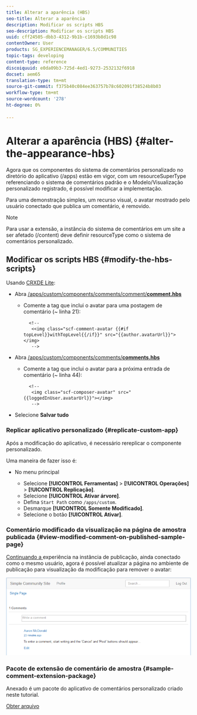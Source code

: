 ```yaml
---
title: Alterar a aparência (HBS)
seo-title: Alterar a aparência
description: Modificar os scripts HBS
seo-description: Modificar os scripts HBS
uuid: cff24505-dbb3-4312-9b1b-c1693b8d1c98
contentOwner: User
products: SG_EXPERIENCEMANAGER/6.5/COMMUNITIES
topic-tags: developing
content-type: reference
discoiquuid: e0da09b3-725d-4ed1-9273-2532132f6918
docset: aem65
translation-type: tm+mt
source-git-commit: f375b40c084ee363757b78c602091f38524b8b03
workflow-type: tm+mt
source-wordcount: '278'
ht-degree: 0%

---
```



# Alterar a aparência (HBS) {#alter-the-appearance-hbs}

Agora que os componentes do sistema de comentários personalizado no diretório do aplicativo (/apps) estão em vigor, com um resourceSuperType referenciando o sistema de comentários padrão e o Modelo/Visualização personalizado registrado, é possível modificar a implementação.

Para uma demonstração simples, um recurso visual, o avatar mostrado pelo usuário conectado que publica um comentário, é removido.

>[!NOTE]
>
>Para usar a extensão, a instância do sistema de comentários em um site a ser afetado (/content) deve definir resourceType como o sistema de comentários personalizado.

## Modificar os scripts HBS {#modify-the-hbs-scripts}

Usando [CRXDE Lite](/help/sites-developing/developing-with-crxde-lite.md):

* Abra [/apps/custom/components/comments/comment/**comment.hbs**](https://localhost:4502/crx/de/index.jsp#/apps/custom/components/comments/comment/comment.hbs)

   * Comente a tag que inclui o avatar para uma postagem de comentário (~ linha 21):

      ```
        <!--
         <<img class="scf-comment-avatar {{#if topLevel}}withTopLevel{{/if}}" src="{{author.avatarUrl}}"></img>
         -->
      ```

* Abra [/apps/custom/components/comments/**comments.hbs**](https://localhost:4502/crx/de/index.jsp#/apps/custom/components/comments/comments.hbs)

   * Comente a tag que inclui o avatar para a próxima entrada de comentário (~ linha 44):

      ```
        <!--
         <img class="scf-composer-avatar" src="{{loggedInUser.avatarUrl}}"></img>
         -->
      ```

* Selecione **Salvar tudo**

### Replicar aplicativo personalizado {#replicate-custom-app}

Após a modificação do aplicativo, é necessário rereplicar o componente personalizado.

Uma maneira de fazer isso é:

* No menu principal

   * Selecione **[!UICONTROL Ferramentas]** > **[!UICONTROL Operações]** > **[!UICONTROL Replicação]**.
   * Selecione **[!UICONTROL Ativar árvore]**.
   * Defina `Start Path` como `/apps/custom`.
   * Desmarque **[!UICONTROL Somente Modificado]**.
   * Selecione o botão **[!UICONTROL Ativar]**.

### Comentário modificado da visualização na página de amostra publicada {#view-modified-comment-on-published-sample-page}

[Continuando a ](/help/communities/extend-sample-page.md#publish-sample-page) experiência na instância de publicação, ainda conectado como o mesmo usuário, agora é possível atualizar a página no ambiente de publicação para visualização da modificação para remover o avatar:

![visualização modificada-content](assets/view-modified-content.png)

### Pacote de extensão de comentário de amostra {#sample-comment-extension-package}

Anexado é um pacote do aplicativo de comentários personalizado criado neste tutorial.

[Obter arquivo](assets/sample-comment-extension-6-1-fp3.zip)
